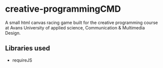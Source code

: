 # creative-programmingCMD

A small html canvas racing game built for the creative programming course at Avans University of applied science, Communication & Multimedia Design.

Libraries used
-------------

- requireJS
